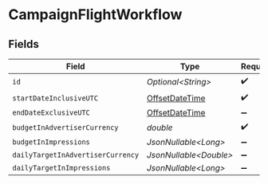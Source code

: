 # CampaignFlightWorkflow


## Fields

| Field                                                                                     | Type                                                                                      | Required                                                                                  | Description                                                                               |
| ----------------------------------------------------------------------------------------- | ----------------------------------------------------------------------------------------- | ----------------------------------------------------------------------------------------- | ----------------------------------------------------------------------------------------- |
| `id`                                                                                      | *Optional\<String>*                                                                       | :heavy_check_mark:                                                                        | N/A                                                                                       |
| `startDateInclusiveUTC`                                                                   | [OffsetDateTime](https://docs.oracle.com/javase/8/docs/api/java/time/OffsetDateTime.html) | :heavy_check_mark:                                                                        | N/A                                                                                       |
| `endDateExclusiveUTC`                                                                     | [OffsetDateTime](https://docs.oracle.com/javase/8/docs/api/java/time/OffsetDateTime.html) | :heavy_minus_sign:                                                                        | N/A                                                                                       |
| `budgetInAdvertiserCurrency`                                                              | *double*                                                                                  | :heavy_check_mark:                                                                        | N/A                                                                                       |
| `budgetInImpressions`                                                                     | *JsonNullable\<Long>*                                                                     | :heavy_minus_sign:                                                                        | N/A                                                                                       |
| `dailyTargetInAdvertiserCurrency`                                                         | *JsonNullable\<Double>*                                                                   | :heavy_minus_sign:                                                                        | N/A                                                                                       |
| `dailyTargetInImpressions`                                                                | *JsonNullable\<Long>*                                                                     | :heavy_minus_sign:                                                                        | N/A                                                                                       |